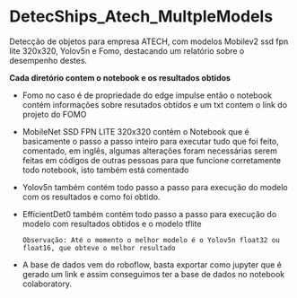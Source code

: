 # DetecShips_Atech_MultpleModels
Detecção de objetos para empresa ATECH, com modelos Mobilev2 ssd fpn lite 320x320, Yolov5n e Fomo, destacando um relatório sobre o desempenho destes.

**Cada diretório contem o notebook e os resultados obtidos**

- Fomo no caso é de propriedade do edge impulse então o notebook contém informações sobre resutados obtidos e um txt contem o link do projeto do FOMO
- MobileNet SSD FPN LITE 320x320 contém o Notebook que é basicamente o passo a passo inteiro para executar tudo que foi feito, comentado, em inglês, algumas alterações foram necessárias serem feitas em códigos de outras pessoas para que funcione corretamente todo notebook, isto também está comentado
- Yolov5n também contém todo passo a passo para execução do modelo com os resultados e como foi obtido.
- EfficientDet0 também contém todo passo a passo para execução do modelo com resultados obtidos e o modelo tflite

    
      Observação: Até o momento o melhor modelo é o Yolov5n float32 ou float16, que obteve o melhor resultado
  
- A base de dados vem do roboflow, basta exportar como jupyter que é gerado um link e assim conseguimos ter a base de dados no notebook colaboratory.


